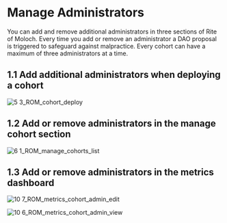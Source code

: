# Manage Administrators
You can add and remove additional administrators in three sections of Rite of Moloch. Every time you add or remove an administrator a DAO proposal is triggered to safeguard against malpractice. Every cohort can have a maximum of three administrators at a time.

## 1.1 Add additional administrators when deploying a cohort

![5 3_ROM_cohort_deploy](https://github.com/rite-of-moloch/User-Handbook/assets/104435781/8b5a41f2-7ae7-4570-99e2-ceb652f85cbc)

## 1.2 Add or remove administrators in the manage cohort section
![6 1_ROM_manage_cohorts_list](https://github.com/rite-of-moloch/User-Handbook/assets/104435781/4da42617-ac1e-4e89-8984-0442762129e0)

## 1.3 Add or remove administrators in the metrics dashboard

![10 7_ROM_metrics_cohort_admin_edit](https://github.com/rite-of-moloch/User-Handbook/assets/104435781/f8ca5103-dbd7-490f-a2b3-989cf387ace8)

![10 6_ROM_metrics_cohort_admin_view](https://github.com/rite-of-moloch/User-Handbook/assets/104435781/206573d8-b36d-4ea6-99e0-5bec32b43ea3)

